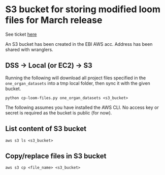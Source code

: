 # S3 bucket for storing modified loom files for March release

See ticket [here](https://app.zenhub.com/workspaces/ingest-dev-5cfe1cb26482e537cf35e8d1/issues/ebi-ait/hca-ebi-dev-team/54)

An S3 bucket has been created in the EBI AWS acc. Address has been shared with wranglers.

## DSS -> Local (or EC2) -> S3

Running the following will download all project files specified in the `one_organ_datasets` into a tmp local folder, 
then sync it with the given bucket. 

```shell script
python cp-loom-files.py one_organ_datasets <s3_bucket>
```

The following assumes you have installed the AWS CLI. No access key or secret is required as the bucket is public (for now).
## List content of S3 bucket
```shell script
aws s3 ls <s3_bucket>
```

## Copy/replace files in S3 bucket
```shell script
aws s3 cp <file_name> <s3_bucket>
```


